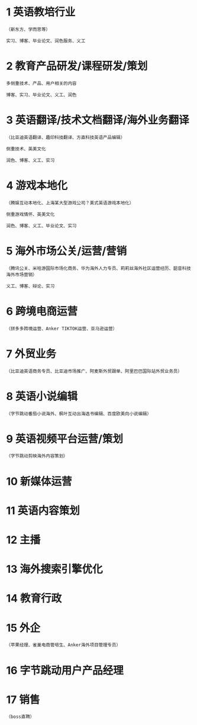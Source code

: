 # 1 英语教培行业
	
    （新东方、学而思等）

    实习、博客、毕业论文、润色服务、义工

# 2 教育产品研发/课程研发/策划
	
    多侧重技术、产品、用户相关的内容

	博客、实习、毕业论文、义工、润色

# 3 英语翻译/技术文档翻译/海外业务翻译
    
    （比亚迪英语翻译、趣印科技翻译、方直科技英语产品编辑）

	侧重技术、英美文化

	润色、博客、义工、实习

# 4 游戏本地化
    
    （腾娱互动本地化、上海某大型游戏公司？美式英语游戏本地化）
        
    侧重游戏情怀、英美文化

    润色、博客、义工、毕业论文、实习

# 5 海外市场公关/运营/营销
    
    （腾讯公关、米哈游国际市场化商务、华为海外人力专员、莉莉丝海外社区运营经历、韶音科技海外市场营销）
	
    义工、博客、辩论、实习

# 6 跨境电商运营
    
    （拼多多跨境运营、Anker TIKTOK运营、亚马逊运营）

# 7 外贸业务
    
    （比亚迪英语商务专员、比亚迪市场推广、阿麦斯外贸跟单、阿里巴巴国际站外贸业务员）

# 8 英语小说编辑
    
    （字节跳动番茄小说海外、枫叶互动出海选书编辑、百度欧美向小说编辑）

# 9 英语视频平台运营/策划
    
    （字节跳动剪映海外内容策划）

# 10 新媒体运营

# 11 英语内容策划

# 12 主播

# 13 海外搜索引擎优化

# 14 教育行政

# 15 外企
    
    （苹果经理、雀巢电商管培生、Anker海外项目管理专员）

# 16 字节跳动用户产品经理

# 17 销售

    （boss直聘）
